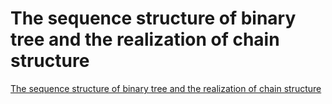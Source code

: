 # The sequence structure of binary tree and the realization of chain structure
[The sequence structure of binary tree and the realization of chain structure](https://aiwithcloud.com/2022/09/16/the_sequence_structure_of_binary_tree_and_the_realization_of_chain_structure/)